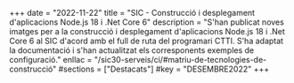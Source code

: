 +++
date = "2022-11-22"
title = "SIC - Construcció i desplegament d'aplicacions Node.js 18 i .Net Core 6"
description = "S'han publicat noves imatges per a la construcció i desplegament d'aplicacions Node.js 18 i .Net Core 6 al SIC d'acord amb el full de ruta del programari CTTI. S'ha adaptat la documentació i s'han actualitzat els corresponents exemples de configuració."
enllac = "/sic30-serveis/ci/#matriu-de-tecnologies-de-construcció"
#sections = ["Destacats"]
#key = "DESEMBRE2022"
+++